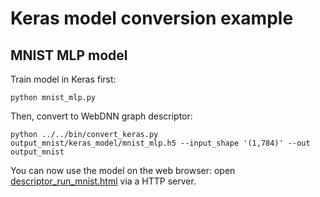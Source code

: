 # Keras model conversion example

## MNIST MLP model
Train model in Keras first:
```
python mnist_mlp.py
```

Then, convert to WebDNN graph descriptor:
```
python ../../bin/convert_keras.py output_mnist/keras_model/mnist_mlp.h5 --input_shape '(1,784)' --out output_mnist
```

You can now use the model on the web browser: open [descriptor_run_mnist.html](http://localhost:8000/example/convert_keras/descriptor_run_mnist.html) via a HTTP server.
